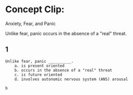 # Concept Clip:
Anxiety, Fear, and Panic

Unlike fear, panic occurs in the absence of a "real" threat.

## 1
```Question
Unlike fear, panic __________.
	a. is present oriented
	b. occurs in the absence of a "real" threat
	c. is future oriented
	d. involves autonomic nervous system (ANS) arousal
```
```Answer
b
```
